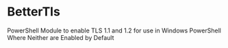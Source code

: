 # BetterTls
PowerShell Module to enable TLS 1.1 and 1.2 for use in Windows PowerShell Where Neither are Enabled by Default
